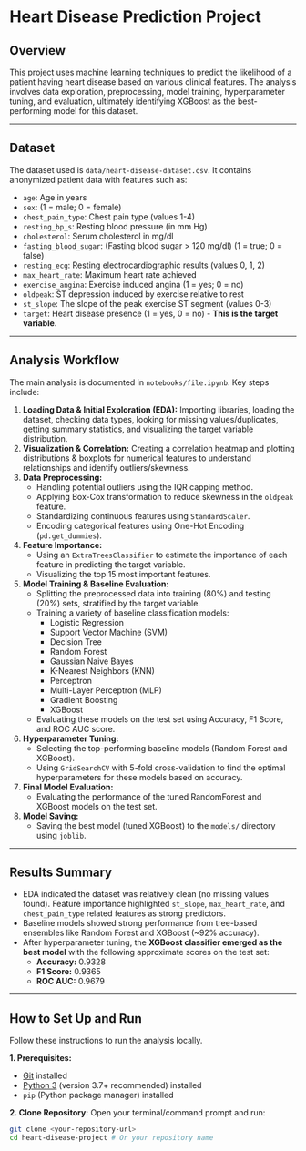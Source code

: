 # Heart Disease Prediction Project

## Overview

This project uses machine learning techniques to predict the likelihood of a patient having heart disease based on various clinical features. The analysis involves data exploration, preprocessing, model training, hyperparameter tuning, and evaluation, ultimately identifying XGBoost as the best-performing model for this dataset.



---
## Dataset

The dataset used is `data/heart-disease-dataset.csv`. It contains anonymized patient data with features such as:

* `age`: Age in years
* `sex`: (1 = male; 0 = female)
* `chest_pain_type`: Chest pain type (values 1-4)
* `resting_bp_s`: Resting blood pressure (in mm Hg)
* `cholesterol`: Serum cholesterol in mg/dl
* `fasting_blood_sugar`: (Fasting blood sugar > 120 mg/dl) (1 = true; 0 = false)
* `resting_ecg`: Resting electrocardiographic results (values 0, 1, 2)
* `max_heart_rate`: Maximum heart rate achieved
* `exercise_angina`: Exercise induced angina (1 = yes; 0 = no)
* `oldpeak`: ST depression induced by exercise relative to rest
* `st_slope`: The slope of the peak exercise ST segment (values 0-3)
* `target`: Heart disease presence (1 = yes, 0 = no) - **This is the target variable.**

---

## Analysis Workflow

The main analysis is documented in `notebooks/file.ipynb`. Key steps include:

1.  **Loading Data & Initial Exploration (EDA):** Importing libraries, loading the dataset, checking data types, looking for missing values/duplicates, getting summary statistics, and visualizing the target variable distribution.
2.  **Visualization & Correlation:** Creating a correlation heatmap and plotting distributions & boxplots for numerical features to understand relationships and identify outliers/skewness.
3.  **Data Preprocessing:**
    * Handling potential outliers using the IQR capping method.
    * Applying Box-Cox transformation to reduce skewness in the `oldpeak` feature.
    * Standardizing continuous features using `StandardScaler`.
    * Encoding categorical features using One-Hot Encoding (`pd.get_dummies`).
4.  **Feature Importance:**
    * Using an `ExtraTreesClassifier` to estimate the importance of each feature in predicting the target variable.
    * Visualizing the top 15 most important features.
5.  **Model Training & Baseline Evaluation:**
    * Splitting the preprocessed data into training (80%) and testing (20%) sets, stratified by the target variable.
    * Training a variety of baseline classification models:
        * Logistic Regression
        * Support Vector Machine (SVM)
        * Decision Tree
        * Random Forest
        * Gaussian Naive Bayes
        * K-Nearest Neighbors (KNN)
        * Perceptron
        * Multi-Layer Perceptron (MLP)
        * Gradient Boosting
        * XGBoost
    * Evaluating these models on the test set using Accuracy, F1 Score, and ROC AUC score.
6.  **Hyperparameter Tuning:**
    * Selecting the top-performing baseline models (Random Forest and XGBoost).
    * Using `GridSearchCV` with 5-fold cross-validation to find the optimal hyperparameters for these models based on accuracy.
7.  **Final Model Evaluation:**
    * Evaluating the performance of the tuned RandomForest and XGBoost models on the test set.
8.  **Model Saving:**
    * Saving the best model (tuned XGBoost) to the `models/` directory using `joblib`.

---

## Results Summary

* EDA indicated the dataset was relatively clean (no missing values found). Feature importance highlighted `st_slope`, `max_heart_rate`, and `chest_pain_type` related features as strong predictors.
* Baseline models showed strong performance from tree-based ensembles like Random Forest and XGBoost (~92% accuracy).
* After hyperparameter tuning, the **XGBoost classifier emerged as the best model** with the following approximate scores on the test set:
    * **Accuracy:** 0.9328
    * **F1 Score:** 0.9365
    * **ROC AUC:** 0.9679

---

## How to Set Up and Run

Follow these instructions to run the analysis locally.

**1. Prerequisites:**
   * [Git](https://git-scm.com/) installed
   * [Python 3](https://www.python.org/) (version 3.7+ recommended) installed
   * `pip` (Python package manager) installed

**2. Clone Repository:**
   Open your terminal/command prompt and run:
   ```bash
   git clone <your-repository-url>
   cd heart-disease-project # Or your repository name
